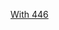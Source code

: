 [With 446](https://github.com/mchzh/LeetCodeForQuote/blob/master/Hash/446.%20Arithmetic%20Slices%20II%20-%20Subsequence/Readme.md)
